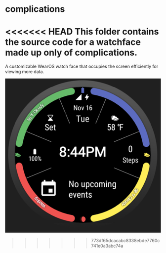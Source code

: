 # complications

<<<<<<< HEAD
This folder contains the source code for a watchface made up only of complications.
=======
A customizable WearOS watch face that occupies the screen efficiently for viewing more data.

![preview](https://github.com/alexandrusebastian/PizzaWatchFace/blob/main/complete/src/main/res/drawable-hdpi/preview_watch_face.png?raw=true)
>>>>>>> 773df65dcacabc8338ebde7760c741e0a3abc74a
